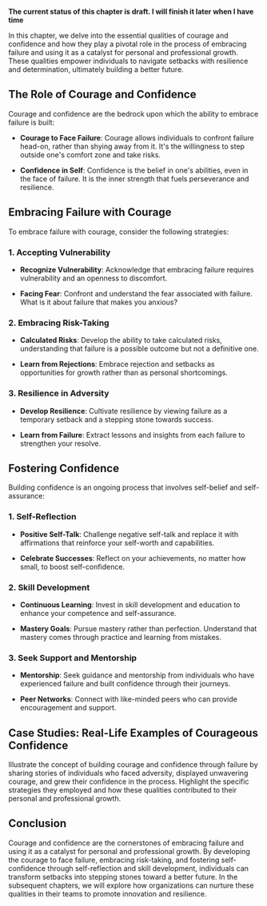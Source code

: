 **The current status of this chapter is draft. I will finish it later when I have time**

In this chapter, we delve into the essential qualities of courage and confidence and how they play a pivotal role in the process of embracing failure and using it as a catalyst for personal and professional growth. These qualities empower individuals to navigate setbacks with resilience and determination, ultimately building a better future.

The Role of Courage and Confidence
----------------------------------

Courage and confidence are the bedrock upon which the ability to embrace failure is built:

* **Courage to Face Failure**: Courage allows individuals to confront failure head-on, rather than shying away from it. It's the willingness to step outside one's comfort zone and take risks.

* **Confidence in Self**: Confidence is the belief in one's abilities, even in the face of failure. It is the inner strength that fuels perseverance and resilience.

Embracing Failure with Courage
------------------------------

To embrace failure with courage, consider the following strategies:

### 1. Accepting Vulnerability

* **Recognize Vulnerability**: Acknowledge that embracing failure requires vulnerability and an openness to discomfort.

* **Facing Fear**: Confront and understand the fear associated with failure. What is it about failure that makes you anxious?

### 2. Embracing Risk-Taking

* **Calculated Risks**: Develop the ability to take calculated risks, understanding that failure is a possible outcome but not a definitive one.

* **Learn from Rejections**: Embrace rejection and setbacks as opportunities for growth rather than as personal shortcomings.

### 3. Resilience in Adversity

* **Develop Resilience**: Cultivate resilience by viewing failure as a temporary setback and a stepping stone towards success.

* **Learn from Failure**: Extract lessons and insights from each failure to strengthen your resolve.

Fostering Confidence
--------------------

Building confidence is an ongoing process that involves self-belief and self-assurance:

### 1. Self-Reflection

* **Positive Self-Talk**: Challenge negative self-talk and replace it with affirmations that reinforce your self-worth and capabilities.

* **Celebrate Successes**: Reflect on your achievements, no matter how small, to boost self-confidence.

### 2. Skill Development

* **Continuous Learning**: Invest in skill development and education to enhance your competence and self-assurance.

* **Mastery Goals**: Pursue mastery rather than perfection. Understand that mastery comes through practice and learning from mistakes.

### 3. Seek Support and Mentorship

* **Mentorship**: Seek guidance and mentorship from individuals who have experienced failure and built confidence through their journeys.

* **Peer Networks**: Connect with like-minded peers who can provide encouragement and support.

Case Studies: Real-Life Examples of Courageous Confidence
---------------------------------------------------------

Illustrate the concept of building courage and confidence through failure by sharing stories of individuals who faced adversity, displayed unwavering courage, and grew their confidence in the process. Highlight the specific strategies they employed and how these qualities contributed to their personal and professional growth.

Conclusion
----------

Courage and confidence are the cornerstones of embracing failure and using it as a catalyst for personal and professional growth. By developing the courage to face failure, embracing risk-taking, and fostering self-confidence through self-reflection and skill development, individuals can transform setbacks into stepping stones toward a better future. In the subsequent chapters, we will explore how organizations can nurture these qualities in their teams to promote innovation and resilience.

